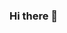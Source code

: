 ### Hi there 👋

<!--
**SengiSliko/SengiSliko** is a ✨ _special_ ✨ repository because its `README.md` (this file) appears on your GitHub profile.

Here are some ideas to get you started:

- 🔭 I’m currently working on ...my final year capstone project 

- 😄 Pronouns: ... His/Him
- ⚡ Fun fact: ... i Used to be a Fifa FUT Champion and played in one of the world cournaments 
-->
